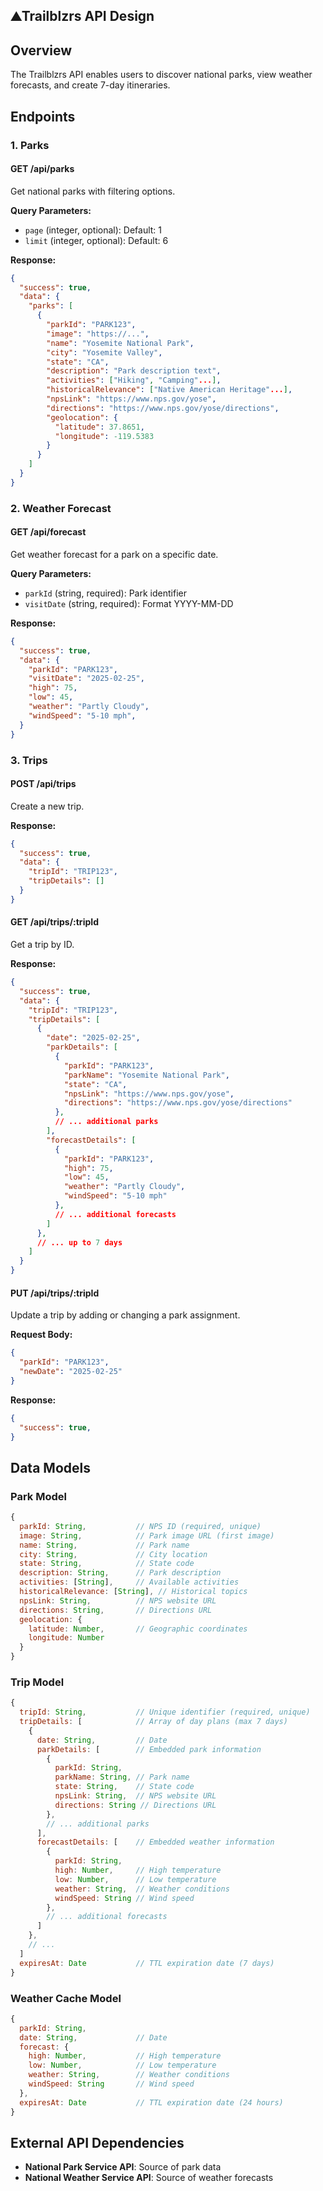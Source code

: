 ## ⛰Trailblzrs API Design

## Overview

The Trailblzrs API enables users to discover national parks, view weather forecasts, and create 7-day itineraries.

## Endpoints

### 1. Parks

#### GET /api/parks

Get national parks with filtering options.

**Query Parameters:**
- `page` (integer, optional): Default: 1
- `limit` (integer, optional): Default: 6

**Response:**
```json
{
  "success": true,
  "data": {
    "parks": [
      {
        "parkId": "PARK123",
        "image": "https://...",
        "name": "Yosemite National Park",
        "city": "Yosemite Valley",
        "state": "CA",
        "description": "Park description text",
        "activities": ["Hiking", "Camping"...],
        "historicalRelevance": ["Native American Heritage"...],
        "npsLink": "https://www.nps.gov/yose",
        "directions": "https://www.nps.gov/yose/directions",
        "geolocation": {
          "latitude": 37.8651,
          "longitude": -119.5383
        }
      }
    ]
  }
}
```

### 2. Weather Forecast

#### GET /api/forecast

Get weather forecast for a park on a specific date.

**Query Parameters:**
- `parkId` (string, required): Park identifier
- `visitDate` (string, required): Format YYYY-MM-DD

**Response:**
```json
{
  "success": true,
  "data": {
    "parkId": "PARK123",
    "visitDate": "2025-02-25",
    "high": 75,
    "low": 45,
    "weather": "Partly Cloudy",
    "windSpeed": "5-10 mph",
  }
}
```

### 3. Trips

#### POST /api/trips

Create a new trip.

**Response:**
```json
{
  "success": true,
  "data": {
    "tripId": "TRIP123",
    "tripDetails": []
  }
}
```

#### GET /api/trips/:tripId

Get a trip by ID.

**Response:**
```json
{
  "success": true,
  "data": {
    "tripId": "TRIP123",
    "tripDetails": [
      {
        "date": "2025-02-25",
        "parkDetails": [
          {
            "parkId": "PARK123",
            "parkName": "Yosemite National Park",
            "state": "CA",
            "npsLink": "https://www.nps.gov/yose",
            "directions": "https://www.nps.gov/yose/directions"
          },
          // ... additional parks
        ],
        "forecastDetails": [
          {
            "parkId": "PARK123",
            "high": 75,
            "low": 45,
            "weather": "Partly Cloudy",
            "windSpeed": "5-10 mph"
          },
          // ... additional forecasts
        ]
      },
      // ... up to 7 days
    ]
  }
}
```

#### PUT /api/trips/:tripId

Update a trip by adding or changing a park assignment.

**Request Body:**
```json
{
  "parkId": "PARK123",
  "newDate": "2025-02-25"
}
```

**Response:**
```json
{
  "success": true,
}
```

## Data Models

### Park Model

```javascript
{
  parkId: String,           // NPS ID (required, unique)
  image: String,            // Park image URL (first image)
  name: String,             // Park name
  city: String,             // City location
  state: String,            // State code
  description: String,      // Park description
  activities: [String],     // Available activities
  historicalRelevance: [String], // Historical topics
  npsLink: String,          // NPS website URL
  directions: String,       // Directions URL
  geolocation: {
    latitude: Number,       // Geographic coordinates
    longitude: Number
  }
}
```

### Trip Model

```javascript
{
  tripId: String,           // Unique identifier (required, unique)
  tripDetails: [            // Array of day plans (max 7 days)
    {
      date: String,         // Date
      parkDetails: [        // Embedded park information
        {
          parkId: String,
          parkName: String, // Park name
          state: String,    // State code
          npsLink: String,  // NPS website URL
          directions: String // Directions URL
        },
        // ... additional parks
      ],
      forecastDetails: [    // Embedded weather information
        {
          parkId: String,   
          high: Number,     // High temperature
          low: Number,      // Low temperature
          weather: String,  // Weather conditions
          windSpeed: String // Wind speed
        },
        // ... additional forecasts
      ]
    },
    // ...
  ]
  expiresAt: Date           // TTL expiration date (7 days)
}
```

### Weather Cache Model

```javascript
{
  parkId: String,
  date: String,             // Date
  forecast: {
    high: Number,           // High temperature
    low: Number,            // Low temperature
    weather: String,        // Weather conditions
    windSpeed: String       // Wind speed
  },
  expiresAt: Date           // TTL expiration date (24 hours)
}
```

## External API Dependencies

- **National Park Service API**: Source of park data
- **National Weather Service API**: Source of weather forecasts
